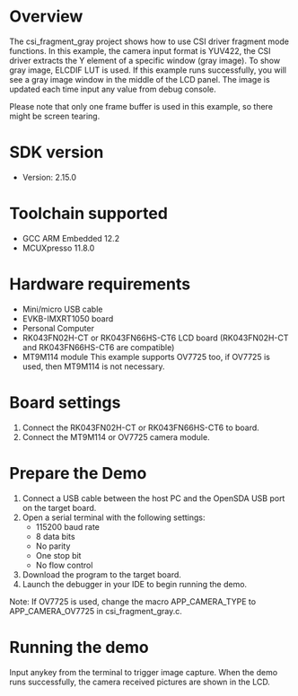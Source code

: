 Overview
========
The csi_fragment_gray project shows how to use CSI driver fragment mode functions.
In this example, the camera input format is YUV422, the CSI driver extracts the
Y element of a specific window (gray image). To show gray image, ELCDIF LUT is used.
If this example runs successfully, you will see a gray image window in the middle
of the LCD panel. The image is updated each time input any value from debug console.

Please note that only one frame buffer is used in this example, so there might be
screen tearing.

SDK version
===========
- Version: 2.15.0

Toolchain supported
===================
- GCC ARM Embedded  12.2
- MCUXpresso  11.8.0

Hardware requirements
=====================
- Mini/micro USB cable
- EVKB-IMXRT1050 board
- Personal Computer
- RK043FN02H-CT or RK043FN66HS-CT6 LCD board
  (RK043FN02H-CT and RK043FN66HS-CT6 are compatible)
- MT9M114 module
This example supports OV7725 too, if OV7725 is used, then MT9M114 is not necessary.

Board settings
==============
1. Connect the RK043FN02H-CT or RK043FN66HS-CT6 to board.
2. Connect the MT9M114 or OV7725 camera module.

Prepare the Demo
================
1.  Connect a USB cable between the host PC and the OpenSDA USB port on the target board. 
2.  Open a serial terminal with the following settings:
    - 115200 baud rate
    - 8 data bits
    - No parity
    - One stop bit
    - No flow control
4.  Download the program to the target board.
5.  Launch the debugger in your IDE to begin running the demo.

Note: If OV7725 is used, change the macro APP_CAMERA_TYPE to APP_CAMERA_OV7725 in
csi_fragment_gray.c.

Running the demo
================
Input anykey from the terminal to trigger image capture.
When the demo runs successfully, the camera received pictures are shown in the LCD.
